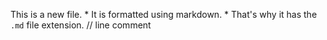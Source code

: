 This is a new file. * It is formatted using markdown. * That's why it has the `.md` file extension.
// line comment
